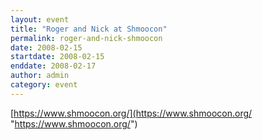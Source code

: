 ```yaml
---
layout: event
title: "Roger and Nick at Shmoocon"
permalink: roger-and-nick-shmoocon
date: 2008-02-15
startdate: 2008-02-15
enddate: 2008-02-17
author: admin
category: event
---
```


[https://www.shmoocon.org/](https://www.shmoocon.org/ "https://www.shmoocon.org/")


